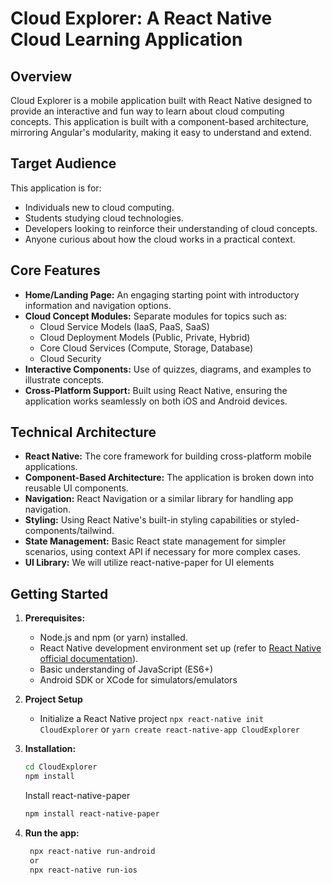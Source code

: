 # Cloud Explorer: A React Native Cloud Learning Application

## Overview

Cloud Explorer is a mobile application built with React Native designed to provide an interactive and fun way to learn about cloud computing concepts. This application is built with a component-based architecture, mirroring Angular's modularity, making it easy to understand and extend.

## Target Audience

This application is for:

- Individuals new to cloud computing.
- Students studying cloud technologies.
- Developers looking to reinforce their understanding of cloud concepts.
- Anyone curious about how the cloud works in a practical context.

## Core Features

- **Home/Landing Page:** An engaging starting point with introductory information and navigation options.
- **Cloud Concept Modules:** Separate modules for topics such as:
  - Cloud Service Models (IaaS, PaaS, SaaS)
  - Cloud Deployment Models (Public, Private, Hybrid)
  - Core Cloud Services (Compute, Storage, Database)
  - Cloud Security
- **Interactive Components:** Use of quizzes, diagrams, and examples to illustrate concepts.
- **Cross-Platform Support:** Built using React Native, ensuring the application works seamlessly on both iOS and Android devices.

## Technical Architecture

- **React Native:** The core framework for building cross-platform mobile applications.
- **Component-Based Architecture:** The application is broken down into reusable UI components.
- **Navigation:** React Navigation or a similar library for handling app navigation.
- **Styling:** Using React Native's built-in styling capabilities or styled-components/tailwind.
- **State Management:** Basic React state management for simpler scenarios, using context API if necessary for more complex cases.
- **UI Library:** We will utilize react-native-paper for UI elements

## Getting Started

1. **Prerequisites:**
    - Node.js and npm (or yarn) installed.
    - React Native development environment set up (refer to [React Native official documentation](https://reactnative.dev/docs/environment-setup)).
    - Basic understanding of JavaScript (ES6+)
    - Android SDK or XCode for simulators/emulators
2. **Project Setup**
    - Initialize a React Native project `npx react-native init CloudExplorer` or `yarn create react-native-app CloudExplorer`
3. **Installation:**

    ```bash
    cd CloudExplorer
    npm install
    ```

    Install react-native-paper

    ```bash
    npm install react-native-paper
    ```

4. **Run the app:**

   ```bash
    npx react-native run-android
    or
    npx react-native run-ios